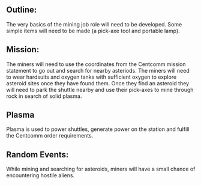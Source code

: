 ## Outline:

The very basics of the mining job role will need to be developed. Some simple items will need to be made (a pick-axe tool and portable lamp).

## Mission:

The miners will need to use the coordinates from the Centcomm mission statement to go out and search for nearby asteriods. The miners will need to wear hardsuits and oxygen tanks with sufficient oxygen to explore asteroid sites once they have found them. Once they find an asteroid they will need to park the shuttle nearby and use their pick-axes to mine through rock in search of solid plasma.

## Plasma

Plasma is used to power shuttles, generate power on the station and fulfill the Centcomm order requirements.

## Random Events:
While mining and searching for asteroids, miners will have a small chance of encountering hostile aliens.
